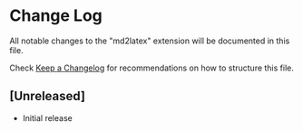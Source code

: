 # Change Log

All notable changes to the "md2latex" extension will be documented in this file.

Check [Keep a Changelog](http://keepachangelog.com/) for recommendations on how to structure this file.

## [Unreleased]

- Initial release